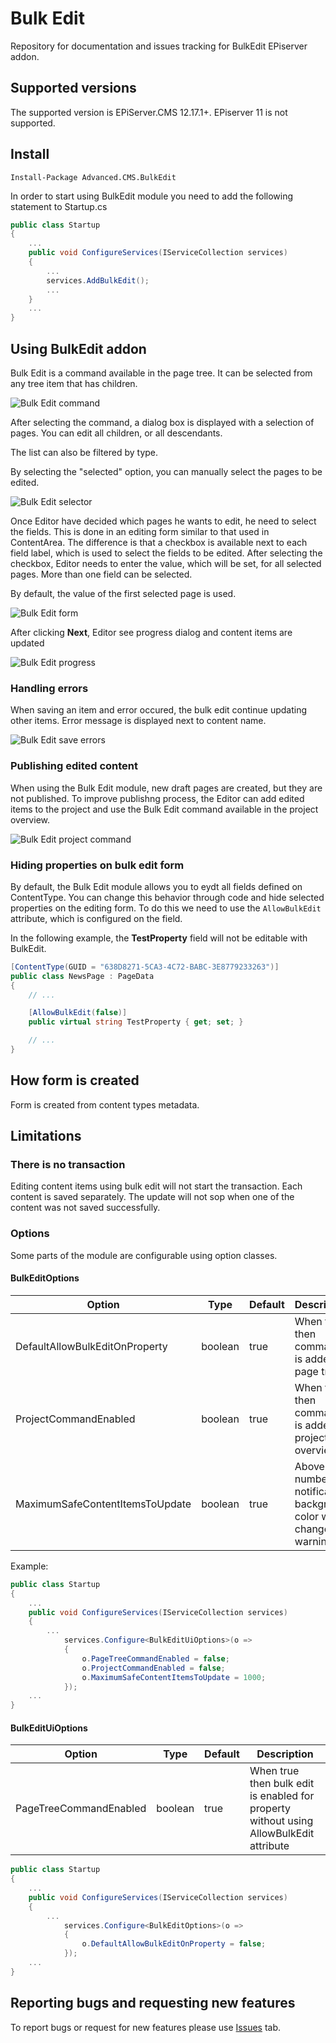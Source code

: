 # Bulk Edit

Repository for documentation and issues tracking for BulkEdit EPiserver addon.

## Supported versions

The supported version is EPiServer.CMS 12.17.1+. EPiserver 11 is not supported.

## Install

```
Install-Package Advanced.CMS.BulkEdit
```

In order to start using BulkEdit module you need to add the following statement to Startup.cs

```c#
public class Startup
{
    ...
    public void ConfigureServices(IServiceCollection services)
    {
        ...
        services.AddBulkEdit();
        ...
    }
    ...
}
```

## Using BulkEdit addon

Bulk Edit is a command available in the page tree. It can be selected from any tree item that has children.

![Bulk Edit command](assets/bulk_edit_command.jpg "Bulk edit command")

After selecting the command, a dialog box is displayed with a selection of pages. You can edit all children, or all descendants.

The list can also be filtered by type.

By selecting the "selected" option, you can manually select the pages to be edited.

![Bulk Edit selector](assets/bulk_edit_selector.jpg "Bulk edit selector")

Once Editor have decided which pages he wants to edit, he need to select the fields. This is done in an editing form similar to that used in ContentArea.
The difference is that a checkbox is available next to each field label, which is used to select the fields to be edited. After selecting the checkbox, Editor needs to enter the value, which will be set, for all selected pages. More than one field can be selected.

By default, the value of the first selected page is used.

![Bulk Edit form](assets/bulk_edit_form.jpg "Bulk edit form")

After clicking **Next**, Editor see progress dialog and content items are updated 

![Bulk Edit progress](assets/bulk_edit_progress_window.jpg "Bulk edit progress")

### Handling errors

When saving an item and error occured, the bulk edit continue updating other items. Error message is displayed next to content name.

![Bulk Edit save errors](assets/bulk_edit_save_error.jpg "Bulk edit save error")

### Publishing edited content

When using the Bulk Edit module, new draft pages are created, but they are not published. To improve publishng process, the Editor can add edited items to the project and use the Bulk Edit command available in the project overview.

![Bulk Edit project command](assets/bulk_edit_project_command.jpg "Bulk edit project command")

### Hiding properties on bulk edit form

By default, the Bulk Edit module allows you to eydt all fields defined on ContentType. You can change this behavior through code and hide selected properties on the editing form. To do this we need to use the `AllowBulkEdit` attribute, which is configured on the field.

In the following example, the **TestProperty** field will not be editable with BulkEdit.
```c#
[ContentType(GUID = "638D8271-5CA3-4C72-BABC-3E8779233263")]
public class NewsPage : PageData
{
    // ...

    [AllowBulkEdit(false)]
    public virtual string TestProperty { get; set; }

    // ...
}
```

## How form is created

Form is created from content types metadata.

## Limitations

### There is no transaction

Editing content items using bulk edit will not start the transaction. Each content is saved separately.
The update will not sop when one of the content was not saved successfully.

### Options

Some parts of the module are configurable using option classes.

#### BulkEditOptions

| Option        | Type | Default           | Description  |
| ---- | ---- | ---- | ---- |
| DefaultAllowBulkEditOnProperty | boolean | true | When true, then command is added to page tree |
| ProjectCommandEnabled | boolean | true | When true, then command is added to projects overview |
| MaximumSafeContentItemsToUpdate | boolean | true | Above this number the notification background color will change to warning |

Example:

```c#
public class Startup
{
    ...
    public void ConfigureServices(IServiceCollection services)
    {
        ...
            services.Configure<BulkEditUiOptions>(o =>
            {
                o.PageTreeCommandEnabled = false;
                o.ProjectCommandEnabled = false;
                o.MaximumSafeContentItemsToUpdate = 1000;
            });
    ...
}
```

#### BulkEditUiOptions


| Option        | Type | Default           | Description  |
| ---- | ---- | ---- | ---- |
| PageTreeCommandEnabled | boolean | true | When true then bulk edit is enabled for property without using AllowBulkEdit attribute |

```c#
public class Startup
{
    ...
    public void ConfigureServices(IServiceCollection services)
    {
        ...
            services.Configure<BulkEditOptions>(o =>
            {
                o.DefaultAllowBulkEditOnProperty = false;
            });
    ...
}
```


## Reporting bugs and requesting new features

To report bugs or request for new features please use [Issues](https://github.com/gregwiechec/bulk-edit-documentation/issues) tab.  
